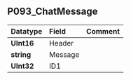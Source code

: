 ## P093\_ChatMessage ##
| **Datatype** | **Field** | **Comment** |
|:-------------|:----------|:------------|
| **UInt16** | Header |  |
| **string** | Message |  |
| **UInt32** | ID1 |  |